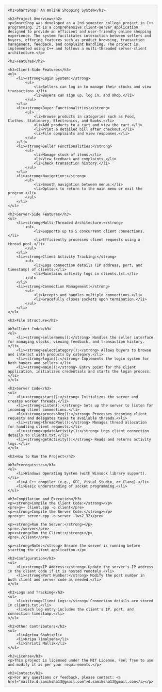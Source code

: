 <!DOCTYPE html>
<html lang="en">
<head>
    <meta charset="UTF-8">
    <meta name="viewport" content="width=device-width, initial-scale=1.0">
    <title>SmartShop: An Online Shopping System</title>
    <style>
        body {
            font-family: Arial, sans-serif;
            margin: 40px;
        }
        h1, h2 {
            color: #333;
        }
        p, ul {
            font-size: 16px;
            line-height: 1.6;
        }
        pre {
            background-color: #f4f4f4;
            padding: 10px;
            border: 1px solid #ddd;
            overflow-x: auto;
        }
        ul {
            margin-left: 20px;
        }
    </style>
</head>
<body>

    <h1>SmartShop: An Online Shopping System</h1>

    <h2>Project Overview</h2>
    <p>SmartShop was developed as a 2nd-semester college project in C++ programming. It is a comprehensive client-server application designed to provide an efficient and user-friendly online shopping experience. The system facilitates interaction between sellers and buyers, offering features such as product browsing, transaction management, feedback, and complaint handling. The project is implemented using C++ and follows a multi-threaded server-client architecture.</p>

    <h2>Features</h2>
    
    <h3>Client-Side Features</h3>
    <ul>
        <li><strong>Login System:</strong>
            <ul>
                <li>Sellers can log in to manage their stocks and view transactions.</li>
                <li>Buyers can sign up, log in, and shop.</li>
            </ul>
        </li>
        <li><strong>Buyer Functionalities:</strong>
            <ul>
                <li>Browse products in categories such as Food, Clothes, Stationery, Electronics, and Books.</li>
                <li>Add products to a cart and view the cart.</li>
                <li>Print a detailed bill after checkout.</li>
                <li>File complaints and view responses.</li>
            </ul>
        </li>
        <li><strong>Seller Functionalities:</strong>
            <ul>
                <li>Manage stock of items.</li>
                <li>View feedback and complaints.</li>
                <li>Check transaction history.</li>
            </ul>
        </li>
        <li><strong>Navigation:</strong>
            <ul>
                <li>Smooth navigation between menus.</li>
                <li>Options to return to the main menu or exit the program.</li>
            </ul>
        </li>
    </ul>

    <h3>Server-Side Features</h3>
    <ul>
        <li><strong>Multi-Threaded Architecture:</strong>
            <ul>
                <li>Supports up to 5 concurrent client connections.</li>
                <li>Efficiently processes client requests using a thread pool.</li>
            </ul>
        </li>
        <li><strong>Client Activity Tracking:</strong>
            <ul>
                <li>Logs connection details (IP address, port, and timestamp) of clients.</li>
                <li>Maintains activity logs in clients.txt.</li>
            </ul>
        </li>
        <li><strong>Connection Management:</strong>
            <ul>
                <li>Accepts and handles multiple connections.</li>
                <li>Gracefully closes sockets upon termination.</li>
            </ul>
        </li>
    </ul>

    <h2>File Structure</h2>

    <h3>Client Code</h3>
    <ul>
        <li><strong>sellermenu():</strong> Handles the seller interface for managing stocks, viewing feedback, and transaction history.</li>
        <li><strong>selectCategory():</strong> Allows buyers to browse and interact with products by category.</li>
        <li><strong>login():</strong> Implements the login system for both buyers and sellers.</li>
        <li><strong>main():</strong> Entry point for the client application, initializes credentials and starts the login process.</li>
    </ul>

    <h3>Server Code</h3>
    <ul>
        <li><strong>start():</strong> Initializes the server and creates worker threads.</li>
        <li><strong>Listen():</strong> Sets up the server to listen for incoming client connections.</li>
        <li><strong>processReq():</strong> Processes incoming client requests and delegates tasks to available threads.</li>
        <li><strong>threadPool():</strong> Manages thread allocation for handling client requests.</li>
        <li><strong>updateActivity():</strong> Logs client connection details to clients.txt.</li>
        <li><strong>getActivity():</strong> Reads and returns activity logs.</li>
    </ul>

    <h2>How to Run the Project</h2>
    
    <h3>Prerequisites</h3>
    <ul>
        <li>Windows Operating System (with Winsock library support).</li>
        <li>A C++ compiler (e.g., GCC, Visual Studio, or Clang).</li>
        <li>Basic understanding of socket programming.</li>
    </ul>

    <h3>Compilation and Execution</h3>
    <p><strong>Compile the Client Code:</strong></p>
    <pre>g++ client.cpp -o client</pre>
    <p><strong>Compile the Server Code:</strong></p>
    <pre>g++ server.cpp -o server -lws2_32</pre>

    <p><strong>Run the Server:</strong></p>
    <pre>./server</pre>
    <p><strong>Run the Client:</strong></p>
    <pre>./client</pre>

    <p><strong>Note:</strong> Ensure the server is running before starting the client application.</p>

    <h3>Configuration</h3>
    <ul>
        <li><strong>IP Address:</strong> Update the server's IP address in the client code if it is hosted remotely.</li>
        <li><strong>Port Number:</strong> Modify the port number in both client and server code as needed.</li>
    </ul>

    <h3>Logs and Tracking</h3>
    <ul>
        <li><strong>Client Logs:</strong> Connection details are stored in clients.txt.</li>
        <li>Each log entry includes the client's IP, port, and connection timestamp.</li>
    </ul>

    <h2>Other Contributors</h2>
    <ul>
        <li>Agrima Shahi</li>
        <li>Kripa Timalsena</li>
        <li>Shristi Mallik</li>
    </ul>

    <h2>License</h2>
    <p>This project is licensed under the MIT License. Feel free to use and modify it as per your requirements.</p>

    <h2>Contact</h2>
    <p>For any questions or feedback, please contact: <a href="mailto:d.samiksha13@gmail.com">d.samiksha13@gmail.com</a></p>

</body>
</html>
